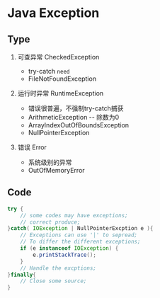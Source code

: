 # Java Exception

## Type

1. 可查异常 CheckedException
    * try-catch `need`
    * FileNotFoundException

2. 运行时异常 RuntimeException
    * 错误很普遍，不强制try-catch捕获
    * ArithmeticException -- 除数为0
    * ArrayIndexOutOfBoundsException
    * NullPointerException

3. 错误 Error
    * 系统级别的异常
    * OutOfMemoryError

## Code

```Java
try {
    // some codes may have exceptions;
    // correct produce;
}catch( IOException | NullPointerExcption e ){
    // Exceptions can use '|' to sepread;
    // To differ the different exceptions;
    if (e instanceof IOException) {
        e.printStackTrace();
    }
    // Handle the excptions;
}finally{
    // Close some source;
}
```
